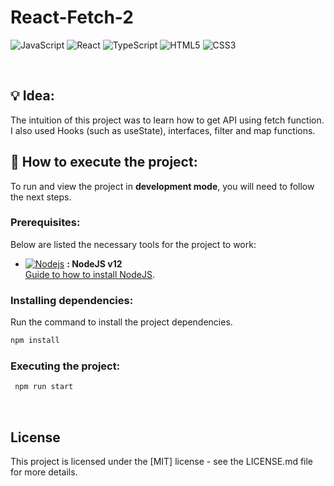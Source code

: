 # React-Fetch-2
![JavaScript](https://img.shields.io/badge/javascript-%23323330.svg?style=for-the-badge&logo=javascript&logoColor=%23F7DF1E)
![React](https://img.shields.io/badge/react-%2320232a.svg?style=for-the-badge&logo=react&logoColor=%2361DAFB)
![TypeScript](https://img.shields.io/badge/typescript-%23007ACC.svg?style=for-the-badge&logo=typescript&logoColor=white)
![HTML5](https://img.shields.io/badge/html5-%23E34F26.svg?style=for-the-badge&logo=html5&logoColor=white)
![CSS3](https://img.shields.io/badge/css3-%231572B6.svg?style=for-the-badge&logo=css3&logoColor=white)


<br>

## 💡 Idea:
The intuition of this project was to learn how to get API using fetch function.  
I also used Hooks (such as useState), interfaces, filter and map functions.  



## 🚀 How to execute the project: 
To run and view the project in **development mode**, you will need to follow the next steps.



### Prerequisites:
Below are listed the necessary tools for the project to work:
- [![Nodejs](https://amandacleto.github.io/images-for-projects/public/images/github-readme/icon-nodejs.svg)](https://nodejs.org/en/) **: NodeJS v12**  
  [<ins>Guide to how to install NodeJS</ins>](https://nodejs.org/en/).
  
  
  
### Installing dependencies:
Run the command to install the project dependencies.
   ```sh
   npm install
   ```  
  
### Executing the project:
  ```sh
   npm run start
   ```

<br>

## License
This project is licensed under the [MIT] license - see the LICENSE.md file for more details.
